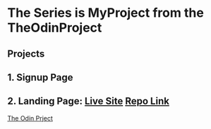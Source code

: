 # The Series is MyProject from the TheOdinProject

## Projects
## 1. Signup Page
## 2. Landing Page: [Live Site](https://cjpanda.github.io/landingpage/)  [Repo Link](https://github.com/cjpanda/landingpage)


[The Odin Prject](https://github.com/cjpanda/TheOdinProject)
